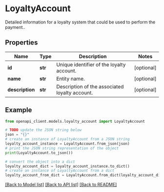 # LoyaltyAccount

Detailed information for a loyalty system that could be used to perform the payment..

## Properties

Name | Type | Description | Notes
------------ | ------------- | ------------- | -------------
**id** | **str** | Unique identifier of the loyalty account. | [optional] 
**name** | **str** | Entity name. | [optional] 
**description** | **str** | Description of the associated loyalty account. | [optional] 

## Example

```python
from openapi_client.models.loyalty_account import LoyaltyAccount

# TODO update the JSON string below
json = "{}"
# create an instance of LoyaltyAccount from a JSON string
loyalty_account_instance = LoyaltyAccount.from_json(json)
# print the JSON string representation of the object
print(LoyaltyAccount.to_json())

# convert the object into a dict
loyalty_account_dict = loyalty_account_instance.to_dict()
# create an instance of LoyaltyAccount from a dict
loyalty_account_from_dict = LoyaltyAccount.from_dict(loyalty_account_dict)
```
[[Back to Model list]](../README.md#documentation-for-models) [[Back to API list]](../README.md#documentation-for-api-endpoints) [[Back to README]](../README.md)


